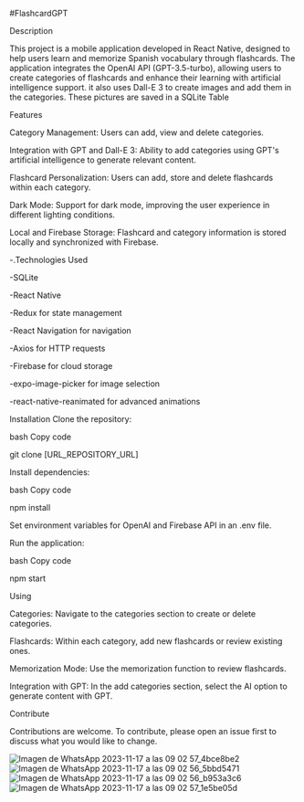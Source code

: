 #FlashcardGPT


Description

This project is a mobile application developed in React Native, designed to help users learn and memorize Spanish vocabulary through flashcards. The application integrates the OpenAI API (GPT-3.5-turbo), allowing users to create categories of flashcards and enhance their learning with artificial intelligence support.
it also uses  Dall-E 3 to create images and add them in the categories. These pictures are saved in a SQLite Table

Features

Category Management: Users can add, view and delete categories.

Integration with GPT and Dall-E 3: Ability to add categories using GPT's artificial intelligence to generate relevant content.

Flashcard Personalization: Users can add, store and delete flashcards within each category.

Dark Mode: Support for dark mode, improving the user experience in different lighting conditions.

Local and Firebase Storage: Flashcard and category information is stored locally and synchronized with Firebase.


-.Technologies Used

-SQLite

-React Native

-Redux for state management

-React Navigation for navigation

-Axios for HTTP requests

-Firebase for cloud storage

-expo-image-picker for image selection

-react-native-reanimated for advanced animations



Installation
Clone the repository:

bash
Copy code

git clone [URL_REPOSITORY_URL]

Install dependencies:

bash
Copy code

npm install

Set environment variables for OpenAI and Firebase API in an .env file.

Run the application:

bash
Copy code

npm start

Using

Categories: Navigate to the categories section to create or delete categories.

Flashcards: Within each category, add new flashcards or review existing ones.

Memorization Mode: Use the memorization function to review flashcards.

Integration with GPT: In the add categories section, select the AI option to generate content with GPT.

Contribute

Contributions are welcome. To contribute, please open an issue first to discuss what you would like to change.


![Imagen de WhatsApp 2023-11-17 a las 09 02 57_4bce8be2](https://github.com/Jakeblacklds/ProyectoCasiFinal/assets/121570855/64161301-452b-4d3d-9b0b-6cdc0292f108)
![Imagen de WhatsApp 2023-11-17 a las 09 02 56_5bbd5471](https://github.com/Jakeblacklds/ProyectoCasiFinal/assets/121570855/07d8ea5c-9ff7-4206-a739-9a7e5a43cea1)
![Imagen de WhatsApp 2023-11-17 a las 09 02 56_b953a3c6](https://github.com/Jakeblacklds/ProyectoCasiFinal/assets/121570855/82cd2047-e081-4179-a82b-f5a585fc068f)
![Imagen de WhatsApp 2023-11-17 a las 09 02 57_1e5be05d](https://github.com/Jakeblacklds/ProyectoCasiFinal/assets/121570855/d277fad3-a533-4605-8ace-775fd3fb2025)
